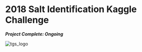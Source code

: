 # 2018 Salt Identification Kaggle Challenge

***Project Complete: Ongoing***

![tgs_logo](https://github.com/gestalt-howard/santander-value-prediction/blob/master/images/santander_logo.jpg)
